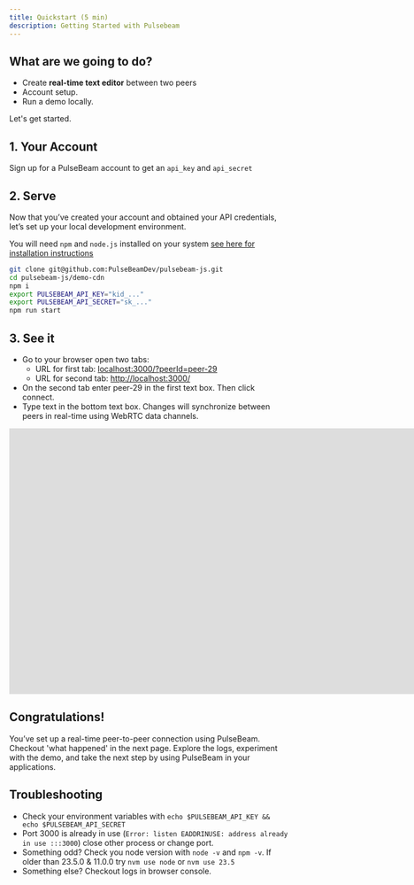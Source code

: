 ```yaml
---
title: Quickstart (5 min)
description: Getting Started with Pulsebeam
---
```


## What are we going to do?
 
* Create **real-time text editor** between two peers
* Account setup. 
* Run a demo locally. 

Let's get started.

## 1. Your Account
Sign up for a PulseBeam account to get an `api_key` and `api_secret`

## 2. Serve

Now that you’ve created your account and obtained your API credentials, let’s set up your local development environment.

You will need `npm` and `node.js` installed on your system <a href="https://docs.npmjs.com/downloading-and-installing-node-js-and-npm" target="_blank">see here for installation instructions</a>

```bash
git clone git@github.com:PulseBeamDev/pulsebeam-js.git
cd pulsebeam-js/demo-cdn
npm i
export PULSEBEAM_API_KEY="kid_..."
export PULSEBEAM_API_SECRET="sk_..."
npm run start
```

## 3. See it
* Go to your browser open two tabs:
    * URL for first tab: <a href="http://localhost:3000/?peerId=peer-29" target="_blank" rel="noreferrer noopener">localhost:3000/?peerId=peer-29</a>
    * URL for second tab:  <a href="http://localhost:3000/" target="_blank" rel="noreferrer noopener">http://localhost:3000/</a>
* On the second tab enter peer-29 in the first text box. Then click connect.
* Type text in the bottom text box. Changes will synchronize between peers in real-time using WebRTC data channels.

<iframe style="height: 480px;" id="ytplayer" type="text/html" title="YouTube video player Quickstart Successful Output" width="2000" height="1000"
src="https://www.youtube.com/embed/Y9mKCrlLu7k?si=HDNMFjK6LaXSy61X?loop=1&modestbranding=1&playsinline=1&color=white&iv_load_policy=3"
frameborder="0" allowfullscreen allow="accelerometer; autoplay; clipboard-write; encrypted-media; gyroscope; picture-in-picture; web-share" referrerpolicy="strict-origin-when-cross-origin"></iframe>

## Congratulations! 

You’ve set up a real-time peer-to-peer connection using PulseBeam. Checkout 'what happened' in the next page. Explore the logs, experiment with the demo, and take the next step by using PulseBeam in your applications.

## Troubleshooting
* Check your environment variables with `echo $PULSEBEAM_API_KEY && echo $PULSEBEAM_API_SECRET`
* Port 3000 is already in use (`Error: listen EADDRINUSE: address already in use :::3000`) close other process or change port.
* Something odd? Check you node version with `node -v` and `npm -v`. If older than 23.5.0 & 11.0.0 try `nvm use node` or `nvm use 23.5`
* Something else? Checkout logs in browser console.